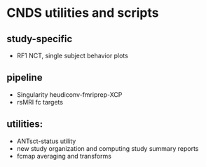 # CNDS utilities and scripts 

## study-specific
- RF1 NCT, single subject behavior plots
## pipeline
- Singularity heudiconv-fmriprep-XCP 
- rsMRI fc targets
## utilities:
- ANTsct-status utility
- new study organization and computing study summary reports
- fcmap averaging and transforms 

